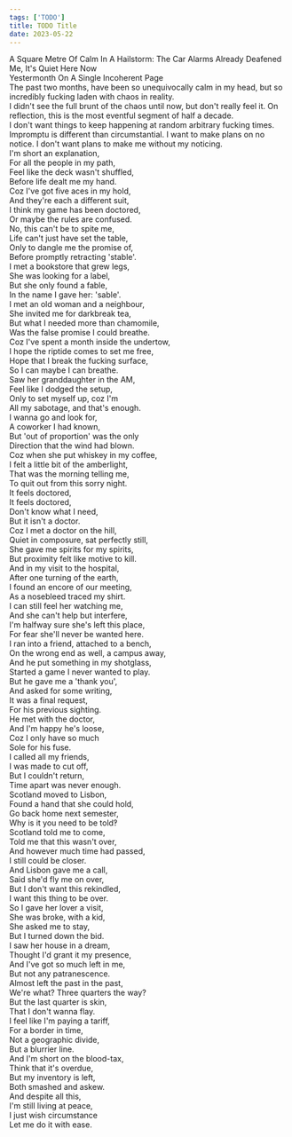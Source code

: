 ```yaml
---
tags: ['TODO']
title: TODO Title
date: 2023-05-22
---
```


A Square Metre Of Calm In A Hailstorm: The Car Alarms Already Deafened Me, It's Quiet Here Now  
Yestermonth On A Single Incoherent Page  
The past two months, have been so unequivocally calm in my head, but so incredibly fucking laden with chaos in reality.  
I didn't see the full brunt of the chaos until now, but don't really feel it. On reflection, this is the most eventful segment of half a decade.  
I don't want things to keep happening at random arbitrary fucking times. Impromptu is different than circumstantial. I want to make plans on no notice. I don't want plans to make me without my noticing.  
I'm short an explanation,  
For all the people in my path,  
Feel like the deck wasn't shuffled,  
Before life dealt me my hand.  
Coz I've got five aces in my hold,  
And they're each a different suit,  
I think my game has been doctored,  
Or maybe the rules are confused.  
No, this can't be to spite me,  
Life can't just have set the table,  
Only to dangle me the promise of,  
Before promptly retracting 'stable'.  
I met a bookstore that grew legs,  
She was looking for a label,  
But she only found a fable,  
In the name I gave her: 'sable'.  
I met an old woman and a neighbour,  
She invited me for darkbreak tea,  
But what I needed more than chamomile,  
Was the false promise I could breathe.  
Coz I've spent a month inside the undertow,  
I hope the riptide comes to set me free,  
Hope that I break the fucking surface,  
So I can maybe I can breathe.  
Saw her granddaughter in the AM,  
Feel like I dodged the setup,  
Only to set myself up, coz I'm  
All my sabotage, and that's enough.  
I wanna go and look for,  
A coworker I had known,  
But 'out of proportion' was the only  
Direction that the wind had blown.  
Coz when she put whiskey in my coffee,  
I felt a little bit of the amberlight,  
That was the morning telling me,  
To quit out from this sorry night.  
It feels doctored,  
It feels doctored,  
Don't know what I need,  
But it isn't a doctor.  
Coz I met a doctor on the hill,  
Quiet in composure, sat perfectly still,  
She gave me spirits for my spirits,  
But proximity felt like motive to kill.  
And in my visit to the hospital,  
After one turning of the earth,  
I found an encore of our meeting,  
As a nosebleed traced my shirt.  
I can still feel her watching me,  
And she can't help but interfere,  
I'm halfway sure she's left this place,  
For fear she'll never be wanted here.  
I ran into a friend, attached to a bench,  
On the wrong end as well, a campus away,  
And he put something in my shotglass,  
Started a game I never wanted to play.  
But he gave me a 'thank you',  
And asked for some writing,  
It was a final request,  
For his previous sighting.  
He met with the doctor,  
And I'm happy he's loose,  
Coz I only have so much  
Sole for his fuse.  
I called all my friends,  
I was made to cut off,  
But I couldn't return,  
Time apart was never enough.  
Scotland moved to Lisbon,  
Found a hand that she could hold,  
Go back home next semester,  
Why is it you need to be told‽  
Scotland told me to come,  
Told me that this wasn't over,  
And however much time had passed,  
I still could be closer.  
And Lisbon gave me a call,  
Said she'd fly me on over,  
But I don't want this rekindled,  
I want this thing to be over.  
So I gave her lover a visit,  
She was broke, with a kid,  
She asked me to stay,  
But I turned down the bid.  
I saw her house in a dream,  
Thought I'd grant it my presence,  
And I've got so much left in me,  
But not any patranescence.  
Almost left the past in the past,  
We're what? Three quarters the way?  
But the last quarter is skin,  
That I don't wanna flay.  
I feel like I'm paying a tariff,  
For a border in time,  
Not a geographic divide,  
But a blurrier line.  
And I'm short on the blood-tax,  
Think that it's overdue,  
But my inventory is left,  
Both smashed and askew.  
And despite all this,  
I'm still living at peace,  
I just wish circumstance  
Let me do it with ease.  
